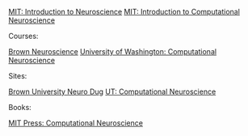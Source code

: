 [MIT: Introduction to Neuroscience](https://ocw.mit.edu/courses/brain-and-cognitive-sciences/9-01-introduction-to-neuroscience-fall-2007/index.htm)
[MIT: Introduction to Computational Neuroscience](https://ocw.mit.edu/courses/brain-and-cognitive-sciences/9-29j-introduction-to-computational-neuroscience-spring-2004/index.htm)


Courses:

[Brown Neuroscience](https://cab.brown.edu/?dept=NEUR)
[University of Washington: Computational Neuroscience](https://www.coursera.org/learn/computational-neuroscience/home/welcome)

Sites:

[Brown University Neuro Dug](http://brownuniversityneurodug.webflow.io/)
[UT: Computational Neuroscience](http://www.cs.utexas.edu/users/ai-lab/?cns)

Books:

[MIT Press: Computational Neuroscience](https://mitpress.mit.edu/category/series/computational-neuroscience)
